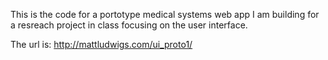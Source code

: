 This is the code for a portotype medical systems web app I am building for
a resreach project in class focusing on the user interface. 

The url is:
http://mattludwigs.com/ui_proto1/
